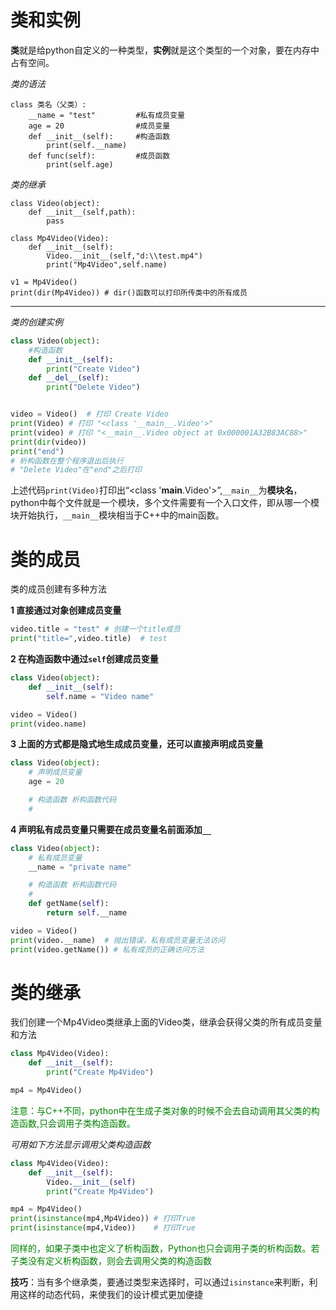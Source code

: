 # 类和实例

**类**就是给python自定义的一种类型，**实例**就是这个类型的一个对象，要在内存中占有空间。

*类的语法*
```
class 类名（父类）:
    __name = "test"         #私有成员变量
    age = 20                #成员变量 
    def __init__(self):     #构造函数
        print(self.__name)
    def func(self):         #成员函数
        print(self.age)
```

*类的继承*
```
class Video(object):
    def __init__(self,path):
        pass

class Mp4Video(Video):
    def __init__(self):
        Video.__init__(self,"d:\\test.mp4")
        print("Mp4Video",self.name)

v1 = Mp4Video()
print(dir(Mp4Video)) # dir()函数可以打印所传类中的所有成员

```
*******
*类的创建实例*
```python
class Video(object):
    #构造函数
    def __init__(self):
        print("Create Video")
    def __del__(self):
        print("Delete Video")


video = Video()  # 打印 Create Video
print(Video) # 打印 "<class '__main__.Video'>"
print(video) # 打印 "<__main__.Video object at 0x000001A32B83AC88>"
print(dir(video))
print("end")
# 析构函数在整个程序退出后执行
# "Delete Video"在"end"之后打印
```
上述代码`print(Video)`打印出“<class '__main__.Video'>”,`__main__`为**模块名**，python中每个文件就是一个模块，多个文件需要有一个入口文件，即从哪一个模块开始执行，`__main__`模块相当于C++中的main函数。

# 类的成员
类的成员创建有多种方法

**1 直接通过对象创建成员变量**
```python
video.title = "test" # 创建一个title成员
print("title=",video.title)  # test
```

**2 在构造函数中通过`self`创建成员变量**

```python
class Video(object):
    def __init__(self):
        self.name = "Video name"

video = Video()
print(video.name)
```

**3 上面的方式都是隐式地生成成员变量，还可以直接声明成员变量**
```python
class Video(object):
    # 声明成员变量
    age = 20

    # 构造函数 析构函数代码
    #
```

**4 声明私有成员变量只需要在成员变量名前面添加`__`**

```python
class Video(object):
    # 私有成员变量
    __name = "private name"

    # 构造函数 析构函数代码
    # 
    def getName(self):
        return self.__name

video = Video()
print(video.__name)  # 抛出错误，私有成员变量无法访问
print(video.getName()) # 私有成员的正确访问方法
```

# 类的继承
我们创建一个Mp4Video类继承上面的Video类，继承会获得父类的所有成员变量和方法
```python
class Mp4Video(Video):
    def __init__(self):
        print("Create Mp4Video")

mp4 = Mp4Video()
```
<font color="green">注意：与C++不同，python中在生成子类对象的时候不会去自动调用其父类的构造函数,只会调用子类构造函数。</font>

*可用如下方法显示调用父类构造函数*
```python
class Mp4Video(Video):
    def __init__(self):
        Video.__init__(self)
        print("Create Mp4Video")

mp4 = Mp4Video()
print(isinstance(mp4,Mp4Video)) # 打印True
print(isinstance(mp4,Video))    # 打印True
```
<font color="green">同样的，如果子类中也定义了析构函数，Python也只会调用子类的析构函数。若子类没有定义析构函数，则会去调用父类的构造函数</font>

**技巧**：当有多个继承类，要通过类型来选择时，可以通过`isinstance`来判断，利用这样的动态代码，来使我们的设计模式更加便捷




